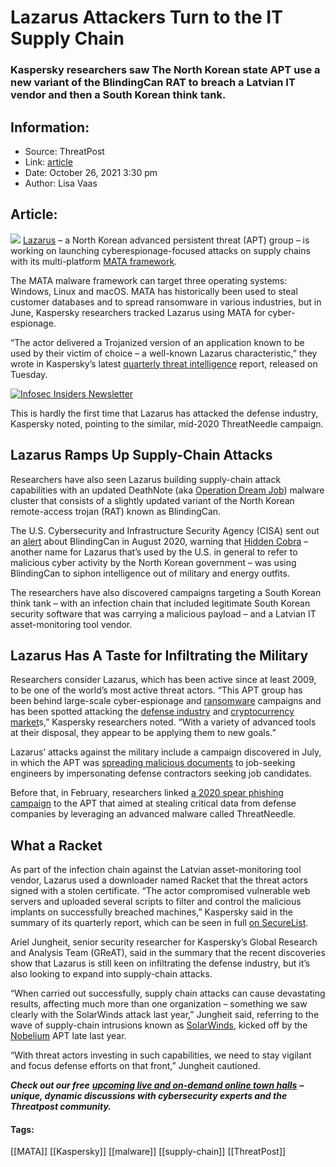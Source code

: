 # Lazarus Attackers Turn to the IT Supply Chain
### Kaspersky researchers saw The North Korean state APT use a new variant of the BlindingCan RAT to breach a Latvian IT vendor and then a South Korean think tank. 

## Information:
+ Source: ThreatPost
+ Link: [article](https://kasperskycontenthub.com/threatpost-global/?p=175772)
+ Date: October 26, 2021  3:30 pm
+ Author: Lisa Vaas


## Article:
![](https://media.threatpost.com/wp-content/uploads/sites/103/2021/10/26152055/north-korea-flag-e1635276069649.jpeg)
[Lazarus](https://threatpost.com/lazarus-group-advanced-malware-framework/157636/) – a North Korean advanced persistent threat (APT) group – is working on launching cyberespionage-focused attacks on supply chains with its multi-platform [MATA framework](https://securelist.com/mata-multi-platform-targeted-malware-framework/97746/).


The MATA malware framework can target three operating systems: Windows, Linux and macOS. MATA has historically been used to steal customer databases and to spread ransomware in various industries, but in June, Kaspersky researchers tracked Lazarus using MATA for cyber-espionage.


“The actor delivered a Trojanized version of an application known to be used by their victim of choice – a well-known Lazarus characteristic,” they wrote in Kaspersky’s latest [quarterly threat intelligence](https://securelist.com/apt-trends-report-q3-2021/104708/) report, released on Tuesday.


[![Infosec Insiders Newsletter](https://media.threatpost.com/wp-content/uploads/sites/103/2021/07/10165815/infosec_insiders_in_article_promo.png)](https://threatpost.com/infosec-insider-subscription-page/?utm_source=ART&utm_medium=ART&utm_campaign=InfosecInsiders_Newsletter_Promo/)


This is hardly the first time that Lazarus has attacked the defense industry, Kaspersky noted, pointing to the similar, mid-2020 ThreatNeedle campaign.


Lazarus Ramps Up Supply-Chain Attacks
-------------------------------------


Researchers have also seen Lazarus building supply-chain attack capabilities with an updated DeathNote (aka [Operation Dream Job](https://www.clearskysec.com/operation-dream-job/)) malware cluster that consists of a slightly updated variant of the North Korean remote-access trojan (RAT) known as BlindingCan.


The U.S. Cybersecurity and Infrastructure Security Agency (CISA) sent out an [alert](https://us-cert.cisa.gov/ncas/analysis-reports/ar20-232a) about BlindingCan in August 2020, warning that [Hidden Cobra](https://threatpost.com/feds-publish-malware-analysis-of-hidden-cobra/155686/) – another name for Lazarus that’s used by the U.S. in general to refer to malicious cyber activity by the North Korean government – was using BlindingCan to siphon intelligence out of military and energy outfits.


The researchers have also discovered campaigns targeting a South Korean think tank – with an infection chain that included legitimate South Korean security software that was carrying a malicious payload – and a Latvian IT asset-monitoring tool vendor.


Lazarus Has A Taste for Infiltrating the Military
-------------------------------------------------


Researchers consider Lazarus, which has been active since at least 2009, to be one of the world’s most active threat actors. “This APT group has been behind large-scale cyber-espionage and [ransomware](https://securelist.com/lazarus-on-the-hunt-for-big-game/97757/) campaigns and has been spotted attacking the [defense industry](https://securelist.com/lazarus-threatneedle/100803/) and [cryptocurrency market](https://securelist.com/operation-applejeus/87553/)s,” Kaspersky researchers noted. “With a variety of advanced tools at their disposal, they appear to be applying them to new goals.”


Lazarus’ attacks against the military include a campaign discovered in July, in which the APT was [spreading malicious documents](https://threatpost.com/lazarus-engineers-malicious-docs/167647/) to job-seeking engineers by impersonating defense contractors seeking job candidates.


Before that, in February, researchers linked [a 2020 spear phishing campaign](https://threatpost.com/lazarus-targets-defense-threatneedle-malware/164321/) to the APT that aimed at stealing critical data from defense companies by leveraging an advanced malware called ThreatNeedle.


What a Racket
-------------


As part of the infection chain against the Latvian asset-monitoring tool vendor, Lazarus used a downloader named Racket that the threat actors signed with a stolen certificate. “The actor compromised vulnerable web servers and uploaded several scripts to filter and control the malicious implants on successfully breached machines,” Kaspersky said in the summary of its quarterly report, which can be seen in full [on SecureList](https://securelist.com/apt-trends-report-q3-2021/104708/.).


Ariel Jungheit, senior security researcher for Kaspersky’s Global Research and Analysis Team (GReAT), said in the summary that the recent discoveries show that Lazarus is still keen on infiltrating the defense industry, but it’s also looking to expand into supply-chain attacks.


“When carried out successfully, supply chain attacks can cause devastating results, affecting much more than one organization – something we saw clearly with the SolarWinds attack last year,” Jungheit said, referring to the wave of supply-chain intrusions known as [SolarWinds](https://threatpost.com/solarwinds-tech-resellers-supply-chain-cyberattacks/175716/), kicked off by the [Nobelium](https://threatpost.com/solarwinds-tech-resellers-supply-chain-cyberattacks/175716/) APT late last year.


“With threat actors investing in such capabilities, we need to stay vigilant and focus defense efforts on that front,” Jungheit cautioned.


***Check out our free*** [***upcoming live and on-demand online town halls***](https://threatpost.com/category/webinars/) ***– unique, dynamic discussions with cybersecurity experts and the Threatpost community.***




#### Tags:
[[MATA]] [[Kaspersky]] [[malware]] [[supply-chain]] [[ThreatPost]]
